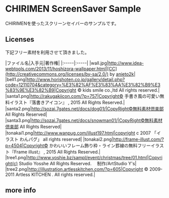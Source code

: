 # CHIRIMEN ScreenSaver Sample

CHIRIMENを使ったスクリーンセイバーのサンプルです。

## Licenses

下記フリー素材を利用させて頂きました。

|ファイル名|入手元|著作権|
|:-----|:-----|
|wall.jpg|http://www.idea-webtools.com/2013/11/hoshizora-wallpaper.html|[CC](http://creativecommons.org/licenses/by-sa/2.0/) by [anieto2k](https://www.flickr.com/photos/anieto2k/)|
|bell1.png|http://www.horishoten.co.jp/gallery/detail.php?code=12110704&category=%E3%82%AF%E3%83%AA%E3%82%B9%E3%83%9E%E3%82%B9|Copyright © kids smile co.,ltd All rights reserved.|
|santa1.png|http://rakugakiicon.com/?p=757|Copyright© 手書き風の可愛い無料イラスト『落書きアイコン』 , 2015 All Rights Reserved.|
|santa2.png|http://sozai.7gates.net/docs/dog01/|CopyRight©無料素材倶楽部 All Rights Reserved|
|santa3.png|http://sozai.7gates.net/docs/snowman01/|CopyRight©無料素材倶楽部 All Rights Reserved|
|tonakai1.png|http://www.wanpug.com/illust197.html|copyright c 2007 「イラスト わんパグ」 all rights reserved|
|tonakai2.png|http://frame-illust.com/?p=4504|Copyright© かわいいフレーム飾り枠・ライン罫線の無料フリーイラスト『Frame illust』 , 2015 All Rights Reserved.|
|tree1.png|http://www.yoshie.bz/sampl/event/christmas/tree/01.html|Copyright(c) Studio Yosshe All Rights Reserved.　 制作/ArtStudio Y's|
|tree2.png|http://illustration.artlesskitchen.com/?p=605|Copyright © 2009-2011 Artless KITCHEN . All rights reserved.|


## more info

